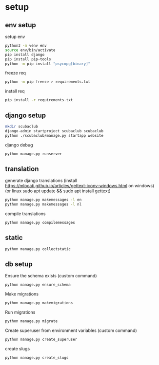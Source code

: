 # setup

## env setup

setup env

```bash
python3 -m venv env
source env/bin/activate
pip install django
pip install pip-tools
python -m pip install "psycopg[binary]"
```

freeze req

```bash
python -m pip freeze > requirements.txt
```

install req

```bash
pip install -r requirements.txt
```

## django setup

```bash
mkdir scubaclub
django-admin startproject scubaclub scubaclub
python ./scubaclub/manage.py startapp website
```

django debug

```bash
python manage.py runserver
```

## translation

generate django translations
(install https://mlocati.github.io/articles/gettext-iconv-windows.html on windows)
(or linux sudo apt update && sudo apt install gettext)

```bash
python manage.py makemessages -l en
python manage.py makemessages -l nl
```

compile translations

```bash
python manage.py compilemessages
```

## static

```bash
python manage.py collectstatic
```

## db setup

Ensure the schema exists (custom command)

```bash
python manage.py ensure_schema
```

Make migrations

```bash
python manage.py makemigrations
```

Run migrations

```bash
python manage.py migrate
```

Create superuser from environment variables (custom command)

```bash
python manage.py create_superuser
```

create slugs

```bash
python manage.py create_slugs
```
